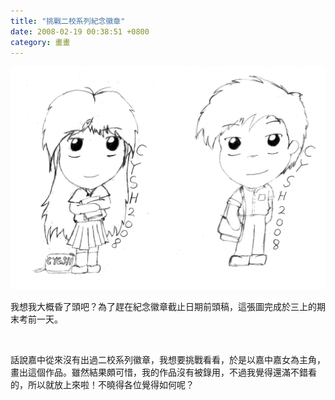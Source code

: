 ```yaml
---
title: "挑戰二校系列紀念徽章"
date: 2008-02-19 00:38:51 +0800
category: 畫畫
---
```


![](/images/slum-area/187_0.jpg)

<p>我想我大概昏了頭吧？為了趕在紀念徽章截止日期前頭稿，這張圖完成於三上的期末考前一天。</p><p>&nbsp;</p><p>話說嘉中從來沒有出過二校系列徽章，我想要挑戰看看，於是以嘉中嘉女為主角，畫出這個作品。雖然結果頗可惜，我的作品沒有被錄用，不過我覺得還滿不錯看的，所以就放上來啦！不曉得各位覺得如何呢？</p>
